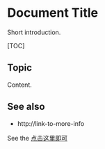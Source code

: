# Document Title

Short introduction.

[TOC]

## Topic

Content.

## See also

* http://link-to-more-info

See the [点击这里即可](https://git-scm.com/book/zh/v2/%E5%88%86%E5%B8%83%E5%BC%8F-Git-%E5%88%86%E5%B8%83%E5%BC%8F%E5%B7%A5%E4%BD%9C%E6%B5%81%E7%A8%8B)

